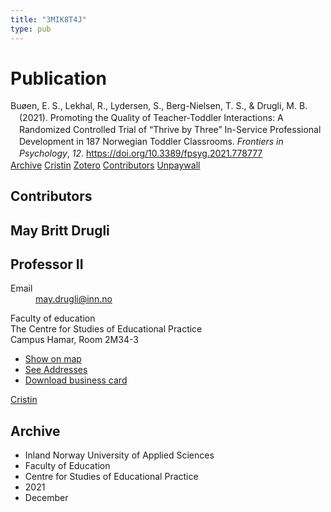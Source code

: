 ```yaml
---
title: "3MIK8T4J"
type: pub
---
```

<h1>Publication</h1>
<article id="csl-bib-container-3MIK8T4J" class="csl-bib-container">
  <div class="csl-bib-body" style="line-height: 1.35; padding-left: 1em; text-indent:-1em;">
  <div class="csl-entry">Bu&#xF8;en, E. S., Lekhal, R., Lydersen, S., Berg-Nielsen, T. S., &amp; Drugli, M. B. (2021). Promoting the Quality of Teacher-Toddler Interactions: A Randomized Controlled Trial of &#x201C;Thrive by Three&#x201D; In-Service Professional Development in 187 Norwegian Toddler Classrooms. <i>Frontiers in Psychology</i>, <i>12</i>. <a href="https://doi.org/10.3389/fpsyg.2021.778777">https://doi.org/10.3389/fpsyg.2021.778777</a></div>
</div>
  <div class="csl-bib-buttons">
    <a href="#taxonomy-article-3MIK8T4J" class="csl-bib-button">Archive</a>
    <a href alt="Cristin URL" class="csl-bib-button">Cristin</a>
    <a href alt="Zotero URL" class="csl-bib-button">Zotero</a>
    <a href="#contributors-article-3MIK8T4J" class="csl-bib-button">Contributors</a>
    <a href="https://www.frontiersin.org/articles/10.3389/fpsyg.2021.778777/pdf" class="csl-bib-button">Unpaywall</a>
  </div>
  <div id="csl-bib-meta-container-3MIK8T4J"></div>
</article>
<div id="csl-bib-meta-3MIK8T4J" class="csl-bib-meta">
  <article id="contributors-article-3MIK8T4J" class="contributors-article">
    <h1>Contributors</h1>
    <div class="personas">
<div class="vrtx-hinn-person-card">
<div class="photo">
<i class="lar la-user-circle missing-person"></i>
</div>
<div class="info">
<hgroup><h1>May Britt Drugli</h1>
<h2>Professor II</h2>
</hgroup><dl>
<dt>Email</dt>
<dd>
<a href="mailto:may.drugli@inn.no">may.drugli@inn.no</a>
</dd>
</dl>
<p>
Faculty of education<br>
The Centre for Studies of Educational Practice<br>
Campus Hamar,
Room 2M34-3
</p>
<ul class="vrtx-hinn-links">
<li><a href="https://www.google.com/maps?q=60.79582,11.07304">Show on map</a></li>
<li><a href="https://www.inn.no/english/find-an-employee/may-drugli.html#vrtx-hinn-addresses">See Addresses</a></li>
<li><a href="https://www.inn.no/english/find-an-employee/may-drugli.html?vrtx=vcf">Download business card</a></li>
</ul>
</div>
</div>
<a href="https://app.cristin.no/persons/show.jsf?id=29493" alt="Cristin URL" class="personas-cristin">Cristin</a>
</div>
  </article>
  <article id="taxonomy-article-3MIK8T4J" class="taxonomy-article">
    <h1>Archive</h1>
    <ul>
      <li>Inland Norway University of Applied Sciences</li>
      <li>Faculty of Education</li>
      <li>Centre for Studies of Educational Practice</li>
      <li>2021</li>
      <li>December</li>
    </ul>
  </article>
</div>
